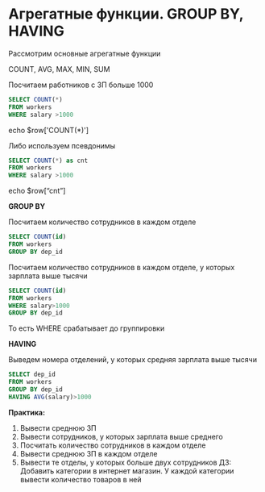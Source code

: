 # Агрегатные функции. GROUP BY, HAVING


Рассмотрим основные агрегатные функции

COUNT, AVG, MAX, MIN, SUM

Посчитаем работников с ЗП больше 1000

```sql
SELECT COUNT(*) 
FROM workers
WHERE salary >1000
```

echo $row['COUNT(*)']

Либо используем псевдонимы

```sql
SELECT COUNT(*) as cnt
FROM workers
WHERE salary >1000
```


echo $row[“cnt”]


**GROUP BY**

Посчитаем количество сотрудников в каждом отделе

```sql
SELECT COUNT(id)
FROM workers
GROUP BY dep_id
```
Посчитаем количество сотрудников в каждом отделе, у которых зарплата выше тысячи

```sql
SELECT COUNT(id)
FROM workers
WHERE salary>1000
GROUP BY dep_id
```

То есть WHERE срабатывает до группировки

**HAVING**

Выведем номера отделений, у которых средняя зарплата выше тысячи

```sql
SELECT dep_id
FROM workers
GROUP BY dep_id
HAVING AVG(salary)>1000
```

**Практика:**

1.	Вывести среднюю ЗП
2.	Вывести сотрудников, у которых зарплата выше среднего
3.	Посчитать количество сотрудников в каждом отделе
4.	Вывести среднюю ЗП в каждом отделе
5.	Вывести те отделы, у которых больше двух сотрудников
ДЗ: Добавить категории в интернет магазин. У каждой категории вывести количество товаров в ней
